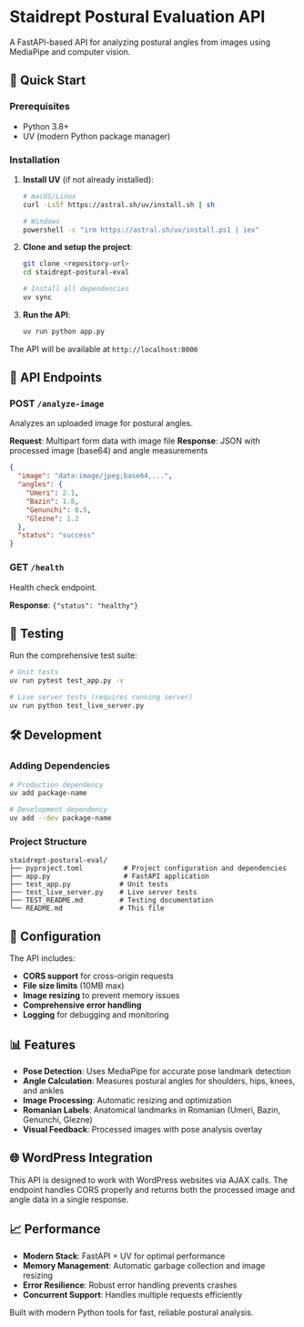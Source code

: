 # Staidrept Postural Evaluation API

A FastAPI-based API for analyzing postural angles from images using MediaPipe and computer vision.

## 🚀 Quick Start

### Prerequisites
- Python 3.8+
- UV (modern Python package manager)

### Installation

1. **Install UV** (if not already installed):
   ```bash
   # macOS/Linux
   curl -LsSf https://astral.sh/uv/install.sh | sh
   
   # Windows
   powershell -c "irm https://astral.sh/uv/install.ps1 | iex"
   ```

2. **Clone and setup the project**:
   ```bash
   git clone <repository-url>
   cd staidrept-postural-eval
   
   # Install all dependencies
   uv sync
   ```

3. **Run the API**:
   ```bash
   uv run python app.py
   ```

The API will be available at `http://localhost:8000`

## 📡 API Endpoints

### POST `/analyze-image`
Analyzes an uploaded image for postural angles.

**Request**: Multipart form data with image file
**Response**: JSON with processed image (base64) and angle measurements

```json
{
  "image": "data:image/jpeg;base64,...",
  "angles": {
    "Umeri": 2.1,
    "Bazin": 1.8,
    "Genunchi": 0.5,
    "Glezne": 1.2
  },
  "status": "success"
}
```

### GET `/health`
Health check endpoint.

**Response**: `{"status": "healthy"}`

## 🧪 Testing

Run the comprehensive test suite:

```bash
# Unit tests
uv run pytest test_app.py -v

# Live server tests (requires running server)
uv run python test_live_server.py
```

## 🛠️ Development

### Adding Dependencies
```bash
# Production dependency
uv add package-name

# Development dependency
uv add --dev package-name
```

### Project Structure
```
staidrept-postural-eval/
├── pyproject.toml          # Project configuration and dependencies
├── app.py                  # FastAPI application
├── test_app.py            # Unit tests
├── test_live_server.py    # Live server tests
├── TEST_README.md         # Testing documentation
└── README.md              # This file
```

## 🔧 Configuration

The API includes:
- **CORS support** for cross-origin requests
- **File size limits** (10MB max)
- **Image resizing** to prevent memory issues
- **Comprehensive error handling**
- **Logging** for debugging and monitoring

## 📊 Features

- **Pose Detection**: Uses MediaPipe for accurate pose landmark detection
- **Angle Calculation**: Measures postural angles for shoulders, hips, knees, and ankles
- **Image Processing**: Automatic resizing and optimization
- **Romanian Labels**: Anatomical landmarks in Romanian (Umeri, Bazin, Genunchi, Glezne)
- **Visual Feedback**: Processed images with pose analysis overlay

## 🌐 WordPress Integration

This API is designed to work with WordPress websites via AJAX calls. The endpoint handles CORS properly and returns both the processed image and angle data in a single response.

## 📈 Performance

- **Modern Stack**: FastAPI + UV for optimal performance
- **Memory Management**: Automatic garbage collection and image resizing
- **Error Resilience**: Robust error handling prevents crashes
- **Concurrent Support**: Handles multiple requests efficiently

Built with modern Python tools for fast, reliable postural analysis.
